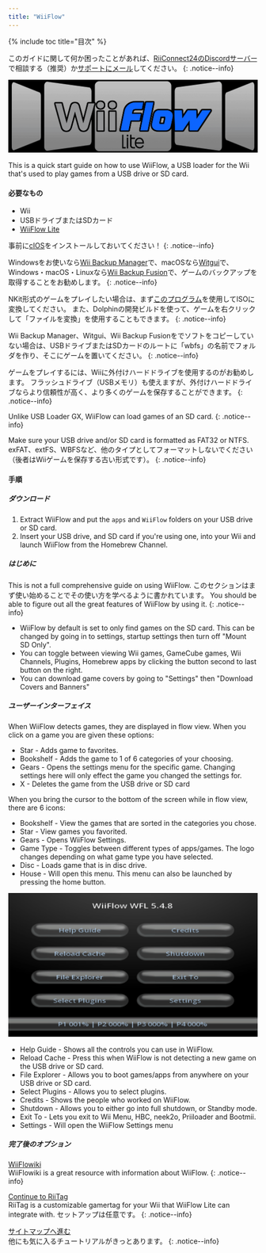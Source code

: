 ```yaml
---
title: "WiiFlow"
---
```


{% include toc title="目次" %}

このガイドに関して何か困ったことがあれば、[RiiConnect24のDiscordサーバー](https://discord.gg/rc24)で相談する（推奨）か[サポートにメール](mailto:support@riiconnect24.net)してください。
{: .notice--info}

![WiiFlow](/images/wiiflowlogo.png)

This is a quick start guide on how to use WiiFlow, a USB loader for the Wii that's used to play games from a USB drive or SD card.

#### 必要なもの

* Wii
* USBドライブまたはSDカード
* [WiiFlow Lite](https://hbb1.oscwii.org/hbb/wiiflow/wiiflow.zip)

事前に[cIOS](/cios)をインストールしておいてください！
{: .notice--info}

Windowsをお使いなら[Wii Backup Manager](/wiibackupmanager)で、macOSなら[Witgui](https://desairem.com/wordpress/category/witgui-download/)で、Windows・macOS・Linuxなら[Wii Backup Fusion](https://github.com/larsenv/Wii-Backup-Fusion)で、ゲームのバックアップを取得することをお勧めします。
{: .notice--info}

NKit形式のゲームをプレイしたい場合は、まず[このプログラム](https://gbatemp.net/download/nkit.36157/)を使用してISOに変換してください。 また、Dolphinの開発ビルドを使って、ゲームを右クリックして「ファイルを変換」を使用することもできます。
{: .notice--info}

Wii Backup Manager、Witgui、Wii Backup Fusionをでソフトをコピーしていない場合は、USBドライブまたはSDカードのルートに「wbfs」の名前でフォルダを作り、そこにゲームを置いてください。
{: .notice--info}

ゲームをプレイするには、Wiiに外付けハードドライブを使用するのがお勧めします。 フラッシュドライブ（USBメモリ）も使えますが、外付けハードドライブならより信頼性が高く、より多くのゲームを保存することができます。
{: .notice--info}

Unlike USB Loader GX, WiiFlow can load games of an SD card.
{: .notice--info}

Make sure your USB drive and/or SD card is formatted as FAT32 or NTFS. exFAT、extFS、WBFSなど、他のタイプとしてフォーマットしないでください（後者はWiiゲームを保存する古い形式です）。
{: .notice--info}

#### 手順

##### ダウンロード

1. Extract WiiFlow and put the `apps` and `WiiFlow` folders on your USB drive or SD card.
2. Insert your USB drive, and SD card if you're using one, into your Wii and launch WiiFlow from the Homebrew Channel.

##### はじめに

This is not a full comprehensive guide on using WiiFlow. このセクションはまず使い始めることでその使い方を学べるように書かれています。 You should be able to figure out all the great features of WiiFlow by using it.
{: .notice--info}

* WiiFlow by default is set to only find games on the SD card. This can be changed by going in to settings, startup settings then turn off "Mount SD Only".
* You can toggle between viewing Wii games, GameCube games, Wii Channels, Plugins, Homebrew apps by clicking the button second to last button on the right.
* You can download game covers by going to "Settings" then "Download Covers and Banners"

##### ユーザーインターフェイス

When WiiFlow detects games, they are displayed in flow view. When you click on a game you are given these options:

* Star - Adds game to favorites.
* Bookshelf - Adds the game to 1 of 6 categories of your choosing.
* Gears - Opens the settings menu for the specific game. Changing settings here will only effect the game you changed the settings for.
* X - Deletes the game from the USB drive or SD card

When you bring the cursor to the bottom of the screen while in flow view, there are 6 icons:

* Bookshelf - View the games that are sorted in the categories you chose.
* Star - View games you favorited.
* Gears - Opens WiiFlow Settings.
* Game Type - Toggles between different types of apps/games. The logo changes depending on what game type you have selected.
* Disc - Loads game that is in disc drive.
* House - Will open this menu. This menu can also be launched by pressing the home button.

![WF_menu](images/WFmenu.png)

* Help Guide - Shows all the controls you can use in WiiFlow.
* Reload Cache - Press this when WiiFlow is not detecting a new game on the USB drive or SD card.
* File Explorer - Allows you to boot games/apps from anywhere on your USB drive or SD card.
* Select Plugins - Allows you to select plugins.
* Credits - Shows the people who worked on WiiFlow.
* Shutdown - Allows you to either go into full shutdown, or Standby mode.
* Exit To - Lets you exit to Wii Menu, HBC, neek2o, Priiloader and Bootmii.
* Settings - Will open the WiiFlow Settings menu

##### 完了後のオプション

[WiiFlowiki](https://sites.google.com/site/WiiFlowiki4/)<br> WiiFlowiki is a great resource with information about WiiFlow.
{: .notice--info}

[Continue to RiiTag](riitag)<br> RiiTag is a customizable gamertag for your Wii that WiiFlow Lite can integrate with. セットアップは任意です。
{: .notice--info}

[サイトマップへ進む](site-navigation)<br> 他にも気に入るチュートリアルがきっとあります。
{: .notice--info}

